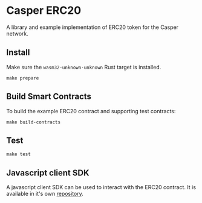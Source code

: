 # Casper ERC20

A library and example implementation of ERC20 token for the Casper network.

## Install
Make sure the `wasm32-unknown-unknown` Rust target is installed.
```
make prepare
```

## Build Smart Contracts
To build the example ERC20 contract and supporting test contracts:
```
make build-contracts
```

## Test
```
make test
```

## Javascript client SDK

A javascript client SDK can be used to interact with the ERC20 contract. It is available in it's own [repository](https://github.com/casper-network/casper-contracts-js-clients/tree/master/packages/erc20-client).
